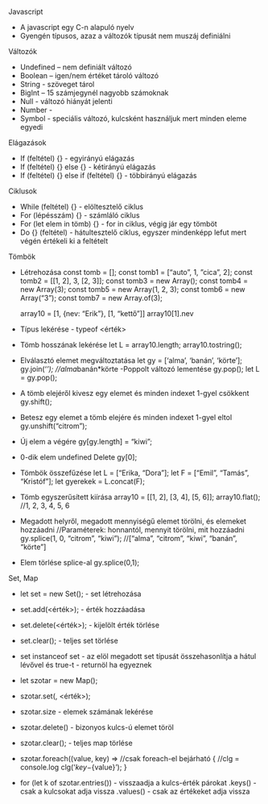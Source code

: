 Javascript
- A javascript egy C-n alapuló nyelv 
- Gyengén típusos, azaz a változók típusát nem muszáj definiálni 

Változók
- Undefined – nem definiált változó 
- Boolean – igen/nem értéket tároló változó 
- String - szöveget tárol 
- BigInt – 15 számjegynél nagyobb számoknak 
- Null - változó hiányát jelenti 
- Number -   
- Symbol - speciális változó, kulcsként használjuk mert minden eleme egyedi 

Elágazások
- If (feltétel) {} - egyirányú elágazás 
- If (feltétel) {} else {} - kétirányú elágazás 
- If (feltétel) {} else if (feltétel) {} - többirányú elágazás 

Ciklusok
- While (feltétel) {} - elöltesztelő ciklus 
- For (lépésszám) {} - számláló ciklus 
- For (let elem in tömb) {} - for in ciklus, végig jár egy tömböt 
- Do {} (feltétel) - hátultesztelő ciklus, egyszer mindenképp lefut mert végén értékeli ki a feltételt 

Tömbök
- Létrehozása
    const tomb = []; 
    const tomb1 = [“auto”, 1, ”cica”, 2]; 
    const tomb2 = [[1, 2], 3, [2, 3]]; 
    const tomb3 = new Array(); 
    const tomb4 = new Array(3); 
    const tomb5 = new Array(1, 2, 3); 
    const tomb6 = new Array(“3”); 
    const tomb7 = new Array.of(3); 

    array10 = [1, {nev: “Erik”}, [1, “kettő”]] 
    array10[1].nev 
- Típus lekérése - typeof <érték> 
- Tömb hosszának lekérése
    let L = array10.length; 
    array10.tostring(); 

- Elválasztó elemet megváltoztatása
    let gy = [‘alma’, ‘banán’, ‘körte’]; 
    gy.join(‘*’); 
    //alma*banán*körte 
-Poppolt változó lementése
    gy.pop(); 
    let L = gy.pop(); 
- A tömb elejéről kivesz egy elemet és minden indexet 1-gyel csökkent
    gy.shift(); 
- Betesz egy elemet a tömb elejére és minden indexet 1-gyel eltol
    gy.unshift(“citrom”); 
- Új elem a végére
    gy[gy.length] = “kiwi”; 
- 0-dik elem undefined
    Delete gy[0]; 
- Tömbök összefűzése
    let L = [“Erika, “Dora”]; 
    let F = [“Emil”, “Tamás”, “Kristóf”]; 
    let gyerekek = L.concat(F); 
- Tömb egyszerűsített kiírása
    array10 = [[1, 2], [3, 4], [5, 6]]; 
    array10.flat(); 
    //1, 2, 3, 4, 5, 6 
- Megadott helyről, megadott mennyiségű elemet törölni, és elemeket hozzáadni
    //Paraméterek: honnantól, mennyit törölni, mit hozzáadni
    gy.splice(1, 0, “citrom”, “kiwi”); 
    //[“alma”, “citrom”, “kiwi”, “banán”, “körte”] 
- Elem törlése splice-al
    gy.splice(0,1); 

Set, Map
- let set = new Set(); - set létrehozása
- set.add(<érték>); - érték hozzáadása
- set.delete(<érték>); - kijelölt érték törlése
- set.clear(); - teljes set törlése
- set instanceof set - az elöl megadott set típusát összehasonlítja a hátul lévővel és true-t - returnöl ha egyeznek

- let szotar = new Map(); 
- szotar.set(<kulcs>, <érték>); 
- szotar.size - elemek számának lekérése 
- szotar.delete(<kulcs>) - bizonyos kulcs-ú elemet töröl 
- szotar.clear(); - teljes map törlése 
- szotar.foreach((value, key) => //csak foreach-el bejárható
    {
        //clg = console.log
        clg(‘${key}-${value}’); 
    }
- for (let k of szotar.entries()) - visszaadja a kulcs-érték párokat
                      .keys() - csak a kulcsokat adja vissza
                      .values() - csak az értékeket adja vissza
